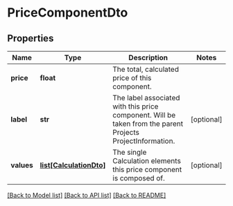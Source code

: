 # PriceComponentDto

## Properties
Name | Type | Description | Notes
------------ | ------------- | ------------- | -------------
**price** | **float** | The total, calculated price of this component.              | 
**label** | **str** | The label associated with this price component. Will be taken from the parent Projects ProjectInformation.              | [optional] 
**values** | [**list[CalculationDto]**](CalculationDto.md) | The single Calculation elements this price component is composed of.              | [optional] 

[[Back to Model list]](../README.md#documentation-for-models) [[Back to API list]](../README.md#documentation-for-api-endpoints) [[Back to README]](../README.md)


